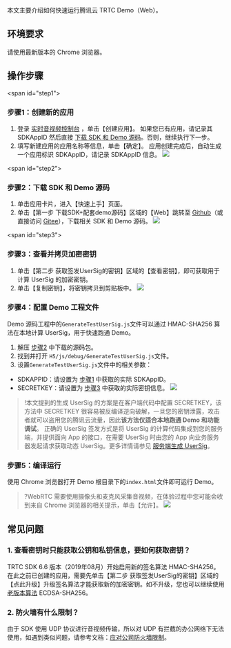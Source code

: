 本文主要介绍如何快速运行腾讯云 TRTC Demo（Web）。

## 环境要求
请使用最新版本的 Chrome 浏览器。

## 操作步骤
<span id="step1"></span>
### 步骤1：创建新的应用
1. 登录 [实时音视频控制台](https://console.cloud.tencent.com/rav) ，单击【创建应用】。
  如果您已有应用，请记录其 SDKAppID 然后直接 [下载 SDK 和 Demo 源码](#step2)。否则，继续执行下一步。
2. 填写新建应用的应用名称等信息，单击【确定】。
  应用创建完成后，自动生成一个应用标识 SDKAppID，请记录 SDKAppID 信息。
 ![](https://main.qcloudimg.com/raw/1acc030cfc47e32bc36873c9a494b88a.png)

<span id="step2"></span>
### 步骤2：下载 SDK 和 Demo 源码
1. 单击应用卡片，进入【快速上手】页面。
2. 单击【第一步 下载SDK+配套demo源码】区域的【Web】跳转至 [Github](https://github.com/tencentyun/TRTCSDK)（或直接访问 [Gitee](https://gitee.com/cloudtencent/TRTCSDK)），下载相关 SDK 和 Demo 源码。
 ![](https://main.qcloudimg.com/raw/dc356e48e252440270448438b5568b41.png)

<span id="step3"></span>
### 步骤3：查看并拷贝加密密钥
1. 单击【第二步 获取签发UserSig的密钥】区域的【查看密钥】，即可获取用于计算 UserSig 的加密密钥。
2. 单击【复制密钥】，将密钥拷贝到剪贴板中。
 ![](https://main.qcloudimg.com/raw/d0b780f7b28833533e12807d1b11d8be.png)

<h3 id="CopyKey">步骤4：配置 Demo 工程文件</h3>

 Demo 源码工程中的`GenerateTestUserSig.js`文件可以通过 HMAC-SHA256 算法在本地计算 UserSig，用于快速跑通 Demo。
 
1. 解压 [步骤2](#step2) 中下载的源码包。
2. 找到并打开 `H5/js/debug/GenerateTestUserSig.js`文件。
3. 设置`GenerateTestUserSig.js`文件中的相关参数：
  - SDKAPPID：请设置为 [步骤1](#step1) 中获取的实际 SDKAppID。
  - SECRETKEY：请设置为 [步骤3](#step3) 中获取的实际密钥信息。
  ![](https://main.qcloudimg.com/raw/d8f5960ab7c08bb0a488ac7e98d162ba.png)

>!本文提到的生成 UserSig 的方案是在客户端代码中配置 SECRETKEY，该方法中 SECRETKEY 很容易被反编译逆向破解，一旦您的密钥泄露，攻击者就可以盗用您的腾讯云流量，因此**该方法仅适合本地跑通 Demo 和功能调试**。
>正确的 UserSig 签发方式是将 UserSig 的计算代码集成到您的服务端，并提供面向 App 的接口，在需要 UserSig 时由您的 App 向业务服务器发起请求获取动态 UserSig。更多详情请参见 [服务端生成 UserSig](https://cloud.tencent.com/document/product/647/17275#Server)。

### 步骤5：编译运行
使用 Chrome 浏览器打开 Demo 根目录下的`index.html`文件即可运行 Demo。
>?WebRTC 需要使用摄像头和麦克风采集音视频，在体验过程中您可能会收到来自 Chrome 浏览器的相关提示，单击【允许】。
![](https://main.qcloudimg.com/raw/970dde95f01c45c6721ceadf5bae3831.jpg)

## 常见问题

### 1. 查看密钥时只能获取公钥和私钥信息，要如何获取密钥？
TRTC SDK 6.6 版本（2019年08月）开始启用新的签名算法 HMAC-SHA256。在此之前已创建的应用，需要先单击【第二步 获取签发UserSig的密钥】区域的【点此升级】升级签名算法才能获取新的加密密钥。如不升级，您也可以继续使用 [老版本算法](https://cloud.tencent.com/document/product/647/17275?!preview&!editLang=zh#.E8.80.81.E7.89.88.E6.9C.AC.E7.AE.97.E6.B3.95) ECDSA-SHA256。

### 2. 防火墙有什么限制？
由于 SDK 使用 UDP 协议进行音视频传输，所以对 UDP 有拦截的办公网络下无法使用，如遇到类似问题，请参考文档：[应对公司防火墙限制](https://cloud.tencent.com/document/product/647/34399)。
